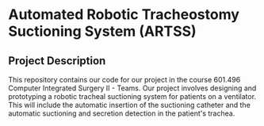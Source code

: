 # Automated Robotic Tracheostomy Suctioning System (ARTSS)

## Project Description

This repository contains our code for our project in the course 601.496 Computer Integrated Surgery II - Teams. Our project involves designing and prototyping a robotic tracheal suctioning system for patients on a ventilator. This will include the automatic insertion of the suctioning catheter and the automatic suctioning and secretion detection in the patient's trachea.


